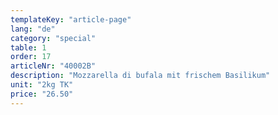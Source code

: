 ```yaml
---
templateKey: "article-page"
lang: "de"
category: "special"
table: 1
order: 17 
articleNr: "40002B"
description: "Mozzarella di bufala mit frischem Basilikum"
unit: "2kg TK"
price: "26.50"
---
```

